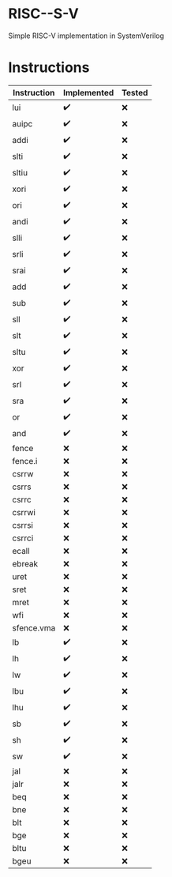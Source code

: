 # RISC--S-V

Simple RISC-V implementation in SystemVerilog

# Instructions

| Instruction | Implemented | Tested |
| ----------- | ----------- | ------ |
| lui         | ✔️          | ❌     |
| auipc       | ✔️          | ❌     |
| addi        | ✔️          | ❌     |
| slti        | ✔️          | ❌     |
| sltiu       | ✔️          | ❌     |
| xori        | ✔️          | ❌     |
| ori         | ✔️          | ❌     |
| andi        | ✔️          | ❌     |
| slli        | ✔️          | ❌     |
| srli        | ✔️          | ❌     |
| srai        | ✔️          | ❌     |
| add         | ✔️          | ❌     |
| sub         | ✔️          | ❌     |
| sll         | ✔️          | ❌     |
| slt         | ✔️          | ❌     |
| sltu        | ✔️          | ❌     |
| xor         | ✔️          | ❌     |
| srl         | ✔️          | ❌     |
| sra         | ✔️          | ❌     |
| or          | ✔️          | ❌     |
| and         | ✔️          | ❌     |
| fence       | ❌          | ❌     |
| fence.i     | ❌          | ❌     |
| csrrw       | ❌          | ❌     |
| csrrs       | ❌          | ❌     |
| csrrc       | ❌          | ❌     |
| csrrwi      | ❌          | ❌     |
| csrrsi      | ❌          | ❌     |
| csrrci      | ❌          | ❌     |
| ecall       | ❌          | ❌     |
| ebreak      | ❌          | ❌     |
| uret        | ❌          | ❌     |
| sret        | ❌          | ❌     |
| mret        | ❌          | ❌     |
| wfi         | ❌          | ❌     |
| sfence.vma  | ❌          | ❌     |
| lb          | ✔️          | ❌     |
| lh          | ✔️          | ❌     |
| lw          | ✔️          | ❌     |
| lbu         | ✔️          | ❌     |
| lhu         | ✔️          | ❌     |
| sb          | ✔️          | ❌     |
| sh          | ✔️          | ❌     |
| sw          | ✔️          | ❌     |
| jal         | ❌          | ❌     |
| jalr        | ❌          | ❌     |
| beq         | ❌          | ❌     |
| bne         | ❌          | ❌     |
| blt         | ❌          | ❌     |
| bge         | ❌          | ❌     |
| bltu        | ❌          | ❌     |
| bgeu        | ❌          | ❌     |
